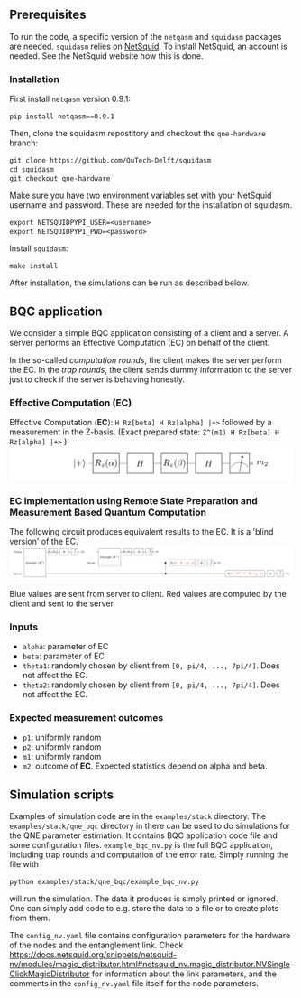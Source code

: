 
## Prerequisites
To run the code, a specific version of the `netqasm` and `squidasm` packages are needed.
`squidasm` relies on [NetSquid](https://netsquid.org/).
To install NetSquid, an account is needed. See the NetSquid website how this is done.

### Installation
First install `netqasm` version 0.9.1:

```
pip install netqasm==0.9.1
```

Then, clone the squidasm repostitory and checkout the `qne-hardware` branch:
```
git clone https://github.com/QuTech-Delft/squidasm
cd squidasm
git checkout qne-hardware
```

Make sure you have two environment variables set with your NetSquid username and password.
These are needed for the installation of squidasm.
```
export NETSQUIDPYPI_USER=<username>
export NETSQUIDPYPI_PWD=<password>
```

Install `squidasm`:
```
make install
```

After installation, the simulations can be run as described below.

## BQC application

We consider a simple BQC application consisting of a client and a server.
A server performs an Effective Computation (EC) on behalf of the client.

In the so-called *computation rounds*, the client makes the server perform the EC.
In the *trap rounds*, the client sends dummy information to the server just to check
if the server is behaving honestly.

### Effective Computation (EC)
Effective Computation (**EC**): `H Rz[beta] H Rz[alpha] |+>` followed by a measurement in the Z-basis. 
(Exact prepared state: `Z^(m1) H Rz[beta] H Rz[alpha] |+>` )
![](fig/5_6_effective.png)

### EC implementation using Remote State Preparation and Measurement Based Quantum Computation
The following circuit produces equivalent results to the EC.
It is a 'blind version' of the EC.
![](fig/5_6_generic.png)

Blue values are sent from server to client.
Red values are computed by the client and sent to the server.

### Inputs
- `alpha`: parameter of EC
- `beta`: parameter of EC
- `theta1`: randomly chosen by client from `[0, pi/4, ..., 7pi/4]`. Does not affect the EC.
- `theta2`: randomly chosen by client from `[0, pi/4, ..., 7pi/4]`. Does not affect the EC.

### Expected measurement outcomes
- `p1`: uniformly random
- `p2`: uniformly random
- `m1`: uniformly random
- `m2`: outcome of **EC**. Expected statistics depend on alpha and beta.


## Simulation scripts
Examples of simulation code are in the `examples/stack` directory. The `examples/stack/qne_bqc` directory in there can be used to do simulations for the QNE parameter estimation.
It contains BQC application code file and some configuration files. `example_bqc_nv.py` is the full BQC application, including trap rounds and
computation of the error rate. Simply running the file with

```
python examples/stack/qne_bqc/example_bqc_nv.py
```
will run the simulation. The data it produces is simply printed or ignored.
One can simply add code to e.g. store the data to a file or to create plots from them.

The `config_nv.yaml` file contains configuration parameters for the hardware of the nodes and the entanglement link.
Check https://docs.netsquid.org/snippets/netsquid-nv/modules/magic_distributor.html#netsquid_nv.magic_distributor.NVSingleClickMagicDistributor for information about the link parameters, and the comments in the `config_nv.yaml` file itself for the node parameters.
